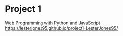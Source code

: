 # Project 1

Web Programming with Python and JavaScript
https://lesterjones95.github.io/project1-LesterJones95/
